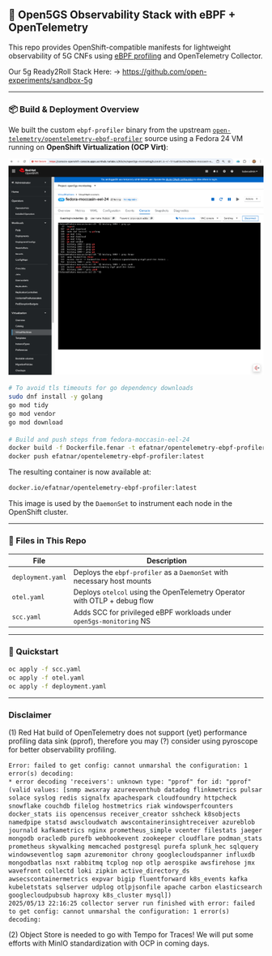 ## 🧠 Open5GS Observability Stack with eBPF + OpenTelemetry

This repo provides OpenShift-compatible manifests for lightweight observability of 5G CNFs using [eBPF profiling](https://github.com/open-telemetry/opentelemetry-ebpf-profiler) and OpenTelemetry Collector.

Our 5g Ready2Roll Stack Here: -> https://github.com/open-experiments/sandbox-5g

---

### 📦 Build & Deployment Overview

We built the custom `ebpf-profiler` binary from the upstream [`open-telemetry/opentelemetry-ebpf-profiler`](https://github.com/open-telemetry/opentelemetry-ebpf-profiler) source using a Fedora 24 VM running on **OpenShift Virtualization (OCP Virt)**:

<div align="center">
    <img src="https://raw.githubusercontent.com/open-experiments/Ent-ObX/refs/heads/main/ebpf-profiler/builder.png" width="1200"/>
</div>

```bash
# To avoid tls timeouts for go dependency downloads
sudo dnf install -y golang
go mod tidy
go mod vendor
go mod download

# Build and push steps from fedora-moccasin-eel-24
docker build -f Dockerfile.fenar -t efatnar/opentelemetry-ebpf-profiler:latest .
docker push efatnar/opentelemetry-ebpf-profiler:latest
```

The resulting container is now available at:

```txt
docker.io/efatnar/opentelemetry-ebpf-profiler:latest
```

This image is used by the `DaemonSet` to instrument each node in the OpenShift cluster.

---

### 📁 Files in This Repo

| File              | Description                                                               |
| ----------------- | ------------------------------------------------------------------------- |
| `deployment.yaml` | Deploys the `ebpf-profiler` as a `DaemonSet` with necessary host mounts   |
| `otel.yaml`       | Deploys `otelcol` using the OpenTelemetry Operator with OTLP + debug flow |
| `scc.yaml`        | Adds SCC for privileged eBPF workloads under `open5gs-monitoring` NS      |

---

### 🚀 Quickstart

```bash
oc apply -f scc.yaml
oc apply -f otel.yaml
oc apply -f deployment.yaml
```

---

### Disclaimer

(1) Red Hat build of OpenTelemetry does not support (yet) performance profiling data sink (pprof), therefore you may (?) consider using pyroscope for better observability profiling. 

```
Error: failed to get config: cannot unmarshal the configuration: 1 error(s) decoding:
* error decoding 'receivers': unknown type: "pprof" for id: "pprof" (valid values: [snmp awsxray azureeventhub datadog flinkmetrics pulsar solace syslog redis signalfx apachespark cloudfoundry httpcheck snowflake couchdb filelog hostmetrics riak windowsperfcounters docker_stats iis opencensus receiver_creator sshcheck k8sobjects namedpipe statsd awscloudwatch awscontainerinsightreceiver azureblob journald kafkametrics nginx prometheus_simple vcenter filestats jaeger mongodb oracledb purefb webhookevent zookeeper cloudflare podman_stats prometheus skywalking memcached postgresql purefa splunk_hec sqlquery windowseventlog sapm azuremonitor chrony googlecloudspanner influxdb mongodbatlas nsxt rabbitmq tcplog nop otlp aerospike awsfirehose jmx wavefront collectd loki zipkin active_directory_ds awsecscontainermetrics expvar bigip fluentforward k8s_events kafka kubeletstats sqlserver udplog otlpjsonfile apache carbon elasticsearch googlecloudpubsub haproxy k8s_cluster mysql])
2025/05/13 22:16:25 collector server run finished with error: failed to get config: cannot unmarshal the configuration: 1 error(s) decoding:
```

(2) Object Store is needed to go with Tempo for Traces! We will put some efforts with MinIO standardization with OCP in coming days.
